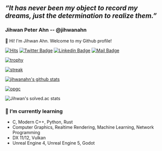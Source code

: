 ## ***“It has never been my object to record my dreams, just the determination to realize them.”***

### Jihwan Peter Ahn -- @jihwanahn

👋 Hi! I'm Jihwan Ahn. Welcome to my Github profile!


[![Hits](https://hits.seeyoufarm.com/api/count/incr/badge.svg?url=https%3A%2F%2Fgithub.com%2Fjihwanahn)](https://github.com/jihwanahn)
[![Twitter Badge](https://img.shields.io/badge/-Twitter-1877f2?style=flat-square&logo=twitter&logoColor=white&link=https://twitter.com/koelschkoelsch2/)](https://twitter.com/koelschkoelsch2/)
[![Linkedin Badge](https://img.shields.io/badge/-LinkedIn-blue?style=flat-square&logo=Linkedin&logoColor=white&link=https://www.linkedin.com/in/jihwanahn/)](https://www.linkedin.com/in/jihwanahn/)
[![Mail Badge](https://img.shields.io/badge/-Tutanota-d14836?style=flat-square&logo=Tutanota&logoColor=white&link=mailto:k1tstw@tutanota.com)](mailto:k1tstw@tutanota.com)

[![trophy](https://github-profile-trophy.vercel.app/?username=jihwanahn&theme=chalk&row=2&column=5)](https://github.com/jihwanahn)

[![streak](https://github-readme-streak-stats.herokuapp.com/?user=jihwanahn&theme=calm)](https://github.com/jihwanahn)

[![jihwanahn's github stats](https://github-readme-stats.vercel.app/api?username=jihwanahn&show_icons=true&hide_border=true&theme=gruvbox)](https://github.com/jihwanahn)

[![opgc](https://api.opgc.me/githubs/users/jihwanahn/tag/?theme=dracula)](https://opgc.me/#/users/jihwanahn)

![Jihwan's solved.ac stats](https://github-readme-solvedac.hyp3rflow.vercel.app/api/?handle=coldstew)


### 🌱 I’m currently learning
- C, Modern C++, Python, Rust
- Computer Graphics, Realtime Rendering, Machine Learning, Network Programming
- DX 11/12, Vulkan
- Unreal Engine 4, Unreal Engine 5, Godot
